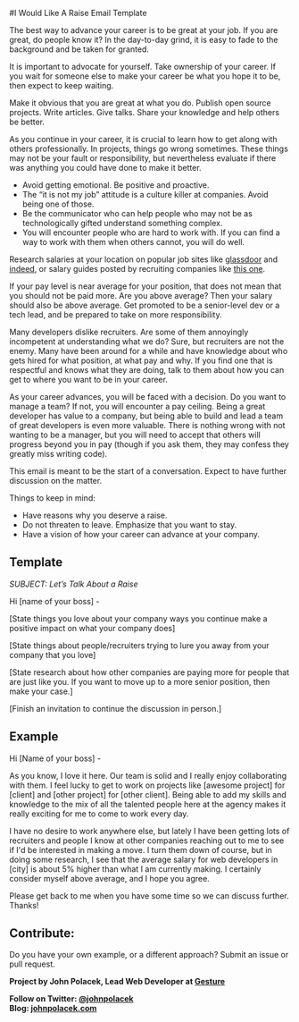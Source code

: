 #I Would Like A Raise Email Template

The best way to advance your career is to be great at your job. If you are great, do people know it? In the day-to-day grind, it is easy to fade to the background and be taken for granted. 

It is important to advocate for yourself. Take ownership of your career. If you wait for someone else to make your career be what you hope it to be, then expect to keep waiting.

Make it obvious that you are great at what you do. Publish open source projects. Write articles. Give talks. Share your knowledge and help others be better.

As you continue in your career, it is crucial to learn how to get along with others professionally. In projects, things go wrong sometimes. These things may not be your fault or responsibility, but nevertheless evaluate if there was anything you could have done to make it better. 

* Avoid getting emotional. Be positive and proactive.
* The “it is not my job” attitude is a culture killer at companies. Avoid being one of those.
* Be the communicator who can help people who may not be as technologically gifted understand something complex.
* You will encounter people who are hard to work with. If you can find a way to work with them when others cannot, you will do well.

Research salaries at your location on popular job sites like [glassdoor](http://www.glassdoor.com/Salaries/web-developer-salary-SRCH_KO0,13.htm) and [indeed](http://www.indeed.com/salary?q1=Web+Developer&l1=), or salary guides posted by recruiting companies like [this one](http://www.roberthalf.com/workplace-research/salary-guides).

If your pay level is near average for your position, that does not mean that you should not be paid more. Are you above average? Then your salary should also be above average. Get promoted to be a senior-level dev or a tech lead, and be prepared to take on more responsibility.

Many developers dislike recruiters. Are some of them annoyingly incompetent at understanding what we do? Sure, but recruiters are not the enemy. Many have been around for a while and have knowledge about who gets hired for what position, at what pay and why. If you find one that is respectful and knows what they are doing, talk to them about how you can get to where you want to be in your career. 

As your career advances, you will be faced with a decision. Do you want to manage a team? If not, you will encounter a pay ceiling. Being a great developer has value to a company, but being able to build and lead a team of great developers is even more valuable. There is nothing wrong with not wanting to be a manager, but you will need to accept that others will progress beyond you in pay (though if you ask them, they may confess they greatly miss writing code).

This email is meant to be the start of a conversation. Expect to have further discussion on the matter. 

Things to keep in mind:

- Have reasons why you deserve a raise.
- Do not threaten to leave. Emphasize that you want to stay.
- Have a vision of how your career can advance at your company.


## Template

*SUBJECT: Let’s Talk About a Raise*

Hi [name of your boss] -

[State things you love about your company ways you continue make a positive impact on what your company does]

[State things about people/recruiters trying to lure you away from your company that you love]

[State research about how other companies are paying more for people that are just like you. If you want to move up to a more senior position, then make your case.]

[Finish an invitation to continue the discussion in person.]


## Example

Hi [Name of your boss] -

As you know, I love it here. Our team is solid and I really enjoy collaborating with them. I feel lucky to get to work on projects like [awesome project] for [client] and [other project] for [other client]. Being able to add my skills and knowledge to the mix of all the talented people here at the agency makes it really exciting for me to come to work every day.

I have no desire to work anywhere else, but lately I have been getting lots of recruiters and people I know at other companies reaching out to me to see if I'd be interested in making a move. I turn them down of course, but in doing some research, I see that the average salary for web developers in [city] is about 5% higher than what I am currently making. I certainly consider myself above average, and I hope you agree.

Please get back to me when you have some time so we can discuss further.
Thanks!


## Contribute:

Do you have your own example, or a different approach? Submit an issue or pull request.


**Project by John Polacek, Lead Web Developer at [Gesture](http://gesture.com)**

**Follow on Twitter: [@johnpolacek](https://twitter.com/johnpolacek)**<br>
**Blog: [johnpolacek.com](http://johnpolacek.com)**

